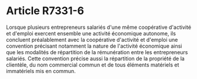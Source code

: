 # Article R7331-6

 

<div align="left">
  Lorsque plusieurs entrepreneurs salariés d'une même coopérative d'activité et d'emploi exercent ensemble une activité économique autonome, ils concluent préalablement avec la coopérative d'activité et d'emploi une convention précisant notamment la nature de l'activité économique ainsi que les modalités de répartition de la rémunération entre les entrepreneurs salariés. Cette convention précise aussi la répartition de la propriété de la clientèle, du nom commercial commun et de tous éléments matériels et immatériels mis en commun.<br /> <br />